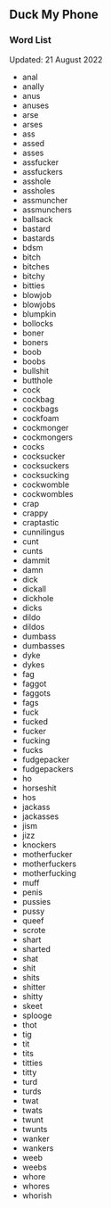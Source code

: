 ## Duck My Phone

### Word List
Updated: 21 August 2022

* anal
* anally
* anus
* anuses
* arse
* arses
* ass
* assed
* asses
* assfucker
* assfuckers
* asshole
* assholes
* assmuncher
* assmunchers
* ballsack
* bastard
* bastards
* bdsm
* bitch
* bitches
* bitchy
* bitties
* blowjob
* blowjobs
* blumpkin
* bollocks
* boner
* boners
* boob
* boobs
* bullshit
* butthole
* cock
* cockbag
* cockbags
* cockfoam
* cockmonger
* cockmongers
* cocks
* cocksucker
* cocksuckers
* cocksucking
* cockwomble
* cockwombles
* crap
* crappy
* craptastic
* cunnilingus
* cunt
* cunts
* dammit
* damn
* dick
* dickall
* dickhole
* dicks
* dildo
* dildos
* dumbass
* dumbasses
* dyke
* dykes
* fag
* faggot
* faggots
* fags
* fuck
* fucked
* fucker
* fucking
* fucks
* fudgepacker
* fudgepackers
* ho
* horseshit
* hos
* jackass
* jackasses
* jism
* jizz
* knockers
* motherfucker
* motherfuckers
* motherfucking
* muff
* penis
* pussies
* pussy
* queef
* scrote
* shart
* sharted
* shat
* shit
* shits
* shitter
* shitty
* skeet
* splooge
* thot
* tig
* tit
* tits
* titties
* titty
* turd
* turds
* twat
* twats
* twunt
* twunts
* wanker
* wankers
* weeb
* weebs
* whore
* whores
* whorish

